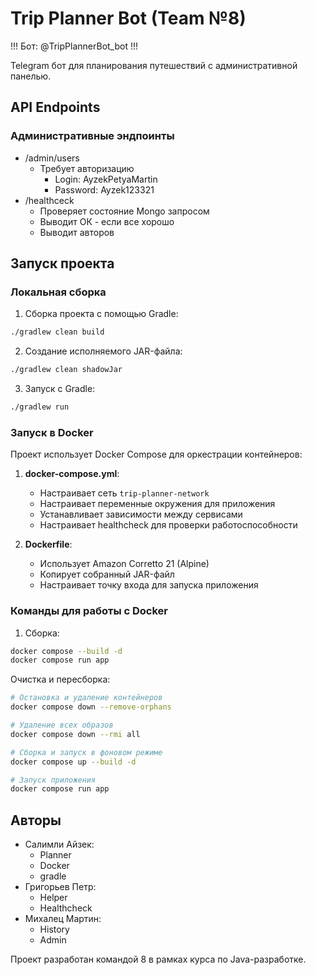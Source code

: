 # Trip Planner Bot (Team №8)
!!! Бот: @TripPlannerBot_bot !!!

Telegram бот для планирования путешествий с административной панелью.
## API Endpoints

### Административные эндпоинты

- /admin/users
   - Требует авторизацию
        - Login: AyzekPetyaMartin
        - Password: Ayzek123321    
- /healthceck
   - Проверяет состояние Mongo запросом
   - Выводит ОК - если все хорошо
   - Выводит авторов
## Запуск проекта

### Локальная сборка

1. Сборка проекта с помощью Gradle:
```bash
./gradlew clean build
```

2. Создание исполняемого JAR-файла:
```bash
./gradlew clean shadowJar
```
3. Запуск с Gradle:
``` bash
./gradlew run
```

### Запуск в Docker

Проект использует Docker Compose для оркестрации контейнеров:

1. **docker-compose.yml**:
   - Настраивает сеть `trip-planner-network`
   - Настраивает переменные окружения для приложения
   - Устанавливает зависимости между сервисами
   - Настраивает healthcheck для проверки работоспособности

2. **Dockerfile**:
   - Использует Amazon Corretto 21 (Alpine)
   - Копирует собранный JAR-файл
   - Настраивает точку входа для запуска приложения

### Команды для работы с Docker
1. Сборка:
```bash
docker compose --build -d
docker compose run app
```

Очистка и пересборка:
```bash
# Остановка и удаление контейнеров
docker compose down --remove-orphans

# Удаление всех образов
docker compose down --rmi all

# Сборка и запуск в фоновом режиме
docker compose up --build -d

# Запуск приложения
docker compose run app
```

## Авторы
- Салимли Айзек: 
   - Planner 
   - Docker 
   - gradle
- Григорьев Петр:
   - Helper 
   - Healthcheck
- Михалец Мартин:
   - History 
   - Admin

Проект разработан командой 8 в рамках курса по Java-разработке.
